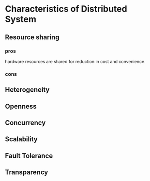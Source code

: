# Characteristics of Distributed System   
## Resource sharing   
### pros   
hardware resources are shared for reduction in cost and convenience.   
### cons   

   
## Heterogeneity   
   
## Openness   
   
## Concurrency   
   
## Scalability   
   
## Fault Tolerance   
   
## Transparency   
   

